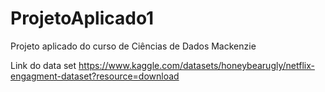 # ProjetoAplicado1
Projeto aplicado do curso de Ciências de Dados Mackenzie

Link do data set
https://www.kaggle.com/datasets/honeybearugly/netflix-engagment-dataset?resource=download
